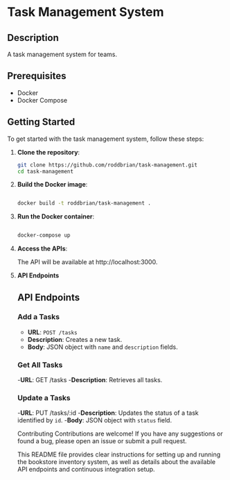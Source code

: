 #  Task Management System

## Description
A task management system for teams.


## Prerequisites
- Docker
- Docker Compose

## Getting Started
To get started with the task management system, follow these steps:

1. **Clone the repository**:
   ```sh
   git clone https://github.com/roddbrian/task-management.git
   cd task-management

2. **Build the Docker image**:

    ```sh
    
    docker build -t roddbrian/task-management .

3. **Run the Docker container**:

    ```sh
    
    docker-compose up

4. **Access the APIs**:

    The API will be available at http://localhost:3000.

5. **API Endpoints**

    ## API Endpoints

    ### Add a Tasks
    - **URL**: `POST /tasks`
    - **Description**: Creates a new task.
    - **Body**: JSON object with `name` and `description` fields.
    
    ### Get All Tasks
    -**URL**: GET /tasks
    -**Description**: Retrieves all tasks.

    ### Update a Tasks
    -**URL**: PUT /tasks/:id
    -**Description**: Updates the status of a task identified by `id`.
    -**Body**: JSON object with `status` field.

    Contributing
    Contributions are welcome! If you have any suggestions or found a bug, please open an issue or submit a pull request.

    This README file provides clear instructions for setting up and running the bookstore inventory system, as well as details about the available API endpoints and continuous integration setup.
